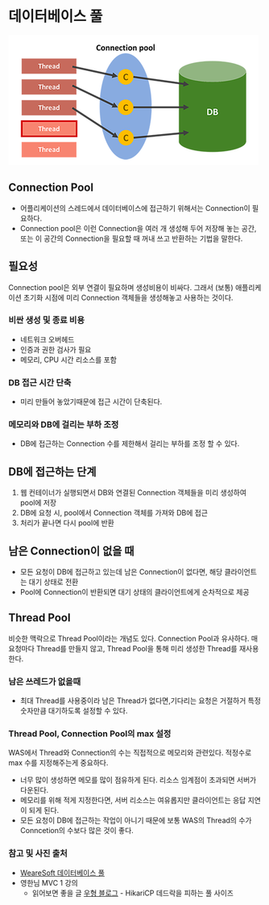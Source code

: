 데이터베이스 풀
===
![img.png](images/Connection_Pool.png)
## Connection Pool
- 어플리케이션의 스레드에서 데이터베이스에 접근하기 위해서는 Connection이 필요하다.
- Connection pool은 이런 Connection을 여러 개 생성해 두어 저장해 놓는 공간, 또는 이 공간의 Connection을 필요할 때 꺼내 쓰고 반환하는 기법을 말한다.

## 필요성
Connection pool은 외부 연결이 필요하며 생성비용이 비싸다.
그래서 (보통) 애플리케이션 초기화 시점에 미리 Connection 객체들을 생성해놓고 사용하는 것이다.

### 비싼 생성 및 종료 비용
- 네트워크 오버헤드
- 인증과 권한 검사가 필요
- 메모리, CPU 시간  리소스를 포함
### DB 접근 시간 단축
- 미리 만들어 놓았기때문에 접근 시간이 단축된다.
### 메모리와 DB에 걸리는 부하 조정
- DB에 접근하는 Connection 수를 제한해서 걸리는 부하를 조정 할 수 있다.


## DB에 접근하는 단계
1. 웹 컨테이너가 실행되면서 DB와 연결된 Connection 객체들을 미리 생성하여 pool에 저장
2. DB에 요청 시, pool에서 Connection 객체를 가져와 DB에 접근
3. 처리가 끝나면 다시 pool에 반환

## 남은 Connection이 없을 때
- 모든 요청이 DB에 접근하고 있는데 남은 Connection이 없다면,
  해당 클라이언트는 대기 상태로 전환
- Pool에 Connection이 반환되면 대기 상태의 클라이언트에게 순차적으로 제공


## Thread Pool
비슷한 맥락으로 Thread Pool이라는 개념도 있다.
Connection Pool과 유사하다. 매 요청마다 Thread를 만들지 않고,
Thread Pool을 통해 미리 생성한 Thread를 재사용한다.

### 남은 쓰레드가 없을때
- 최대 Thread를 사용중이라 남은 Thread가 없다면,기다리는 요청은 거절하거 특정 숫자만큼 대기하도록 설정할 수 있다.

### Thread Pool, Connection Pool의 max 설정
WAS에서 Thread와 Connection의 수는 직접적으로 메모리와 관련있다. 적정수로 max 수를 지정해주는게 중요하다.
- 너무 많이 생성하면 메모를 많이 점유하게 된다. 리소스 임계점이 초과되면 서버가 다운된다.
- 메모리를 위해 적게 지정한다면, 서버 리소스는 여유롭지만 클라이언트는 응답 지연이 되게 된다.
- 모든 요청이 DB에 접근하는 작업이 아니기 때문에 보통 WAS의 Thread의 수가 Conncetion의 수보다 많은 것이 좋다.



### 참고 및 사진 출처
- [WeareSoft 데이터베이스 풀](https://github.com/WeareSoft/tech-interview/blob/master/contents/db.md#%EB%8D%B0%EC%9D%B4%ED%84%B0%EB%B2%A0%EC%9D%B4%EC%8A%A4-%ED%92%80)
- 영한님 MVC 1 강의
    - 읽어보면 좋을 글 [우형 블로그](https://techblog.woowahan.com/2663/) - HikariCP 데드락을 피하는 풀 사이즈